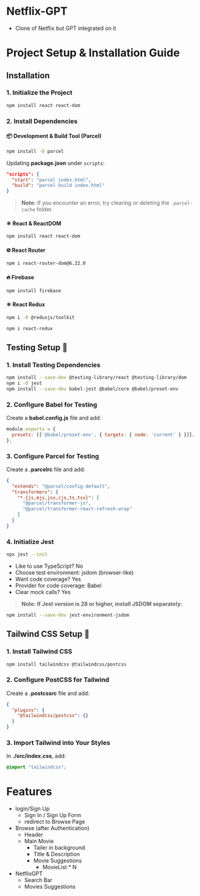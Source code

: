 # Netflix-GPT

- Clone of Netflix but GPT integrated on it

# Project Setup & Installation Guide  
## Installation
### 1. Initialize the Project
```sh
npm install react react-dom
```
### 2. Install Dependencies
#### :package: Development & Build Tool (Parcel)
```sh
npm install -D parcel
```
Updating **package.json** under `scripts`:
```json
"scripts": {
  "start": "parcel index.html",
  "build": "parcel build index.html"
}
```
> **Note:** If you encounter an error, try clearing or deleting the `.parcel-cache` folder.

#### :atom_symbol: React & ReactDOM
```sh
npm install react react-dom
```
#### :globe_with_meridians: React Router
```sh
npm i react-router-dom@6.22.0
```
#### :fire: Firebase
```sh
npm install firebase
```
#### :atom_symbol: React Redux
```sh
npm i -D @reduxjs/toolkit
```
```sh
npm i react-redux
```
## Testing Setup :test_tube:
### 1. Install Testing Dependencies
```sh
npm install --save-dev @testing-library/react @testing-library/dom
npm i -D jest
npm install --save-dev babel-jest @babel/core @babel/preset-env
```
### 2. Configure Babel for Testing
Create a **babel.config.js** file and add:
```js
module.exports = {
  presets: [['@babel/preset-env', { targets: { node: 'current' } }]],
};
```
### 3. Configure Parcel for Testing
Create a **.parcelrc** file and add:
```json
{
  "extends": "@parcel/config-default",
  "transformers": {
    "*.{js,mjs,jsx,cjs,ts,tsx}": [
      "@parcel/transformer-js",
      "@parcel/transformer-react-refresh-wrap"
    ]
  }
}
```
### 4. Initialize Jest
```sh
npx jest --init
```
- Like to use TypeScript? No
- Choose test environment: jsdom (browser-like)
- Want code coverage? Yes
- Provider for code coverage: Babel
- Clear mock calls? Yes
> **Note: If Jest version is 28 or higher, install JSDOM separately:**
```sh
npm install --save-dev jest-environment-jsdom
```
## Tailwind CSS Setup :art:
### 1. Install Tailwind CSS
```sh
npm install tailwindcss @tailwindcss/postcss
```
### 2. Configure PostCSS for Tailwind
Create a **.postcssrc** file and add:
```json
{
  "plugins": {
    "@tailwindcss/postcss": {}
  }
}
```
### 3. Import Tailwind into Your Styles
In **./src/index.css**, add:
```css
@import "tailwindcss";
```

# Features
- login/Sign Up
    - Sign In / Sign Up Form
    - redirect to Browse Page
- Browse (after Authentication)
    - Header
    - Main Movie
        - Tailer in background
        - Title & Description
        - Movie Suggestions
            - MovieList * N
- NetflixGPT
    - Search Bar
    - Movies Suggestions

